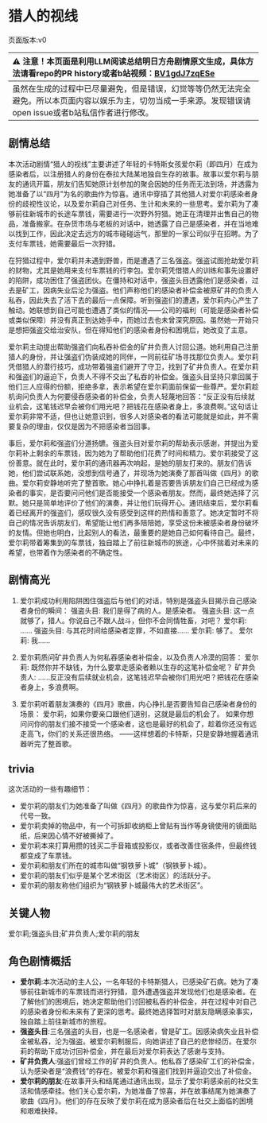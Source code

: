 # 猎人的视线
页面版本:v0
 

| :warning: 注意！本页面是利用LLM阅读总结明日方舟剧情原文生成，具体方法请看repo的PR history或者b站视频：[BV1gdJ7zqESe](https://www.bilibili.com/video/BV1gdJ7zqESe/)         |
|:----------------------------|
| 虽然在生成的过程中已尽量避免，但是错误，幻觉等等仍然无法完全避免。所以本页面内容以娱乐为主，切勿当成一手来源。发现错误请open issue或者b站私信作者进行修改。|



## 剧情总结
本次活动剧情“猎人的视线”主要讲述了年轻的卡特斯女孩爱尔莉（即四月）在成为感染者后，以注册猎人的身份在泰拉大陆某地独自生存的故事。故事以爱尔莉与朋友的通讯开篇，朋友们告知她原计划参加的聚会因她的任务而无法到场，并透露为她准备了以“四月”为名的歌曲作为惊喜。通讯中穿插了其他猎人对爱尔莉感染者身份的歧视性议论，以及爱尔莉自己对任务、生计和未来的一些思考。爱尔莉为了凑够前往新城市的长途车票钱，需要进行一次野外狩猎。她正在清理并出售自己的物品，准备搬家。在杂货市场与老板的对话中，她透露了自己是感染者，并在当地难以找到工作，因此决定去远方的城市碰碰运气，那里的一家公司似乎在招聘。为了支付车票钱，她需要最后一次狩猎。

在狩猎过程中，爱尔莉并未遇到野兽，而是遭遇了三名强盗。强盗试图抢劫爱尔莉的财物，尤其是她用来支付车票钱的行李包。爱尔莉凭借猎人的训练和事先设置好的陷阱，成功困住了强盗团伙。在僵持和对话中，强盗头目透露他们是感染者，过去是矿工，因病失业后沦为强盗。他们声称他们的感染者补偿金被原矿井的负责人私吞，因此失去了活下去的最后一点保障。听到强盗们的遭遇，爱尔莉内心产生了触动。她联想到自己可能也遭遇了类似的情况——公司的福利（可能是感染者补偿或类似保障）并没有真正到达她手中，而她过去也未曾深究原因。虽然她一开始只是想把强盗交给治安队，但在得知他们的感染者身份和困境后，她改变了主意。

爱尔莉主动提出帮助强盗们向私吞补偿金的矿井负责人讨回公道。她利用自己注册猎人的身份，并让强盗们伪装成她的同伴，一同前往矿场寻找那位负责人。爱尔莉凭借猎人的潜行技巧，成功带着强盗们避开了守卫，找到了矿井负责人。在爱尔莉和强盗们的逼迫下，负责人不得不交出了私吞的补偿金。强盗头目坚持只拿回属于他们三人应得的份额，拒绝多拿，表示希望在爱尔莉面前保留一些尊严。爱尔莉趁机询问负责人为何要侵吞感染者的补偿金，负责人轻蔑地回答：“反正没有后续就业机会，这笔钱迟早会被你们用光吧？把钱花在感染者身上，多浪费啊。”这句话让爱尔莉非常不适，但也让她意识到，很多人对感染者的看法可能就是如此，并不需要复杂的理由，仅仅是因为不把感染者当回事。

事后，爱尔莉和强盗们分道扬镳。强盗头目对爱尔莉的帮助表示感谢，并提出为爱尔莉补上剩余的车票钱，因为她为了帮助他们花费了时间和精力。爱尔莉接受了这份善意。就在此时，爱尔莉的通讯器再次响起，是她的朋友打来的。朋友们告诉她，他们尝试联系她，没想到信号通了，并现场为她演奏了那首叫做《四月》的歌曲。爱尔莉安静地听完了整首歌。她心中挣扎着是否要告诉朋友们自己已经成为感染者的事实，是否要问问他们是否能接受一个感染者朋友。然而，最终她选择了沉默。她只是简单地评价了他们的演奏，并让他们玩得开心。通讯结束后，爱尔莉看着已经离开的强盗们，感叹很久没有感受到这样的热情和善意了。她决定暂时不将自己的情况告诉朋友们，希望能让他们再多陪陪她，享受这份未被感染者身份破坏的友情。但她也明白，比起别人的看法，最重要的是她自己如何看待自己。最终，爱尔莉带着筹集到的车票钱，独自踏上了前往新城市的旅途，心中怀揣着对未来的希望，也带着作为感染者的不确定性。
## 剧情高光
1.  爱尔莉成功利用陷阱困住强盗后与他们的对话，特别是强盗头目揭示自己感染者身份的瞬间：
    强盗头目: 我们是得了病的人。是感染者。
    强盗头目: 这一点就够了，猎人。你说自己不跟人战斗，但你不会同情牲畜，对吧？
    爱尔莉: ......
    强盗头目: 与其花时间给感染者定罪，不如直接......
    爱尔莉: 够了。
    爱尔莉: 我......

2.  爱尔莉质问矿井负责人为何私吞感染者补偿金，以及负责人冷漠的回答：
    爱尔莉: 既然你并不缺钱，为什么要拿走感染者赖以生存的这笔补偿金呢？
    矿井负责人: ......反正没有后续就业机会，这笔钱迟早会被你们用光吧？把钱花在感染者身上，多浪费啊。

3.  爱尔莉听着朋友演奏的《四月》歌曲，内心挣扎是否要告知自己感染者身份的场景：
    爱尔莉，如果你要亲口跟他们道别，这就是最后的机会了。
    如果你想问问你的朋友们接不接受一个感染者，这也是最好的机会了，趁着你还没有远走高飞，你们的关系还很热络。
    ——这样想着的卡特斯，只是安静地握着通讯器听完了整首歌。
## trivia
这次活动的一些有趣细节：
*   爱尔莉的朋友们为她准备了叫做《四月》的歌曲作为惊喜，这与爱尔莉后来的代号一致。
*   爱尔莉卖掉的物品中，有一个可拆卸收纳柜上曾贴有当作等身镜使用的镜面贴纸，后来因心情不好被撕掉了。
*   爱尔莉本来打算用攒的钱买二手音箱或投影仪，或者改善住宿条件，但最终钱都变成了车票钱。
*   爱尔莉和朋友们所在的城市叫做“钢铁萝卜城”（钢铁萝卜城）。
*   爱尔莉的朋友们似乎是某个艺术街区（艺术街区）的活跃分子。
*   爱尔莉的朋友称他们组织为“钢铁萝卜城最伟大的艺术街区”。
## 关键人物
爱尔莉;强盗头目;矿井负责人;爱尔莉的朋友
## 角色剧情概括
-   **爱尔莉**:本次活动的主人公，一名年轻的卡特斯猎人，已感染矿石病。她为了凑够前往新城市的车票钱而进行狩猎，意外遭遇强盗并发现他们也是感染者。在了解他们的困境后，她决定帮助他们讨回被私吞的补偿金，并在过程中对自己的感染者身份和未来有了更深的思考。最终她选择暂时对朋友隐瞒感染事实，独自踏上前往新城市的旅程。
-   **强盗头目**:三名强盗的头目，也是一名感染者，曾是矿工。因感染病失业且补偿金被私吞，沦为强盗。被爱尔莉制服后，向她讲述了自己的悲惨经历。在爱尔莉的帮助下成功讨回补偿金，并在最后对爱尔莉表达了感谢与支持。
-   **矿井负责人**:强盗们曾经工作的矿井的负责人。他私吞了感染矿工们的补偿金，认为感染者是“浪费钱”的存在。被爱尔莉和强盗们找到并逼迫交出了补偿金。
-   **爱尔莉的朋友**:在故事开头和结尾通过通讯出现，显示了爱尔莉感染前的社交生活和情感牵挂。他们关心爱尔莉，为她准备了惊喜，并在故事结尾为她演奏了歌曲《四月》。他们的存在反映了爱尔莉在成为感染者后在社交上面临的困境和艰难抉择。